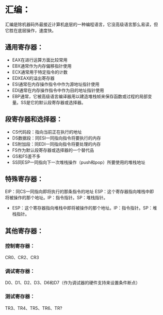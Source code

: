 # 汇编：
汇编是除机器码外最接近计算机底层的一种编程语言，它没高级语言那么易读，但它胜在底层操作，速度快。

## 通用寄存器：
- EAX在进行运算方面比较常用
- EBX通常作为内存偏移指针使用
- ECX通常用于特定指令的计数
- EDXEAX的溢出寄存器
- ESI通常在内存操作指令中作为源地址指针使用
- EDI通常在内存操作指令中作为目的地址指针使用
- EBP通常，它被高级语言编译器用以建造堆栈帧来保存函数或过程的局部变量。SS是它的默认段寄存器或选择器。

## 段寄存器和选择器：
- CS代码段：指向当前正在执行的地址
- DS数据段：同ESI一同指向指令将要执行的内存
- ES附加段：同EDI一同指向指令将要处理的内存
- FS作为默认段寄存器或选择器的一个替代品
- GS和FS差不多
- SS同ESP一同指向下一次堆栈操作（push和pop）所要使用的堆栈地址

## 特殊寄存器：
EIP：同CS一同指向即将执行的那条指令的地址
ESP：这个寄存器指向堆栈中即将被操作的那个地址。IP：指令指针。SP：堆栈指针。
- ESP：这个寄存器指向堆栈中即将被操作的那个地址。IP：指令指针。SP：堆栈指针。

## 其他寄存器：
### 控制寄存器：
CR0、CR2、CR3
### 调试寄存器：
D0、D1、D2、D3、D6和D7（作为调试器的硬件支持来设置条件断点）
### 测试寄存器：
TR3、TR4、TR5、TR6、TR?